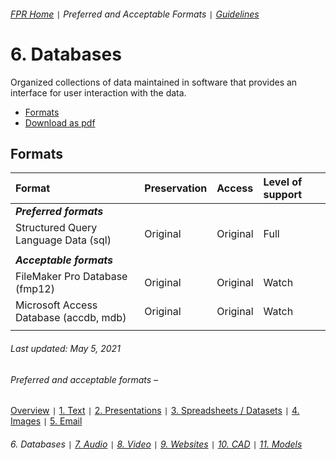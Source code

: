 ###### [FPR Home](../README.md) `|` Preferred and Acceptable Formats `|` [Guidelines](../explanations/00-intro.md)

# 6. Databases
Organized collections of data maintained in software that provides an interface for user interaction with the data.

- [Formats](#formats)
- [Download as pdf](../downloads/06-databases.pdf)

## Formats
| Format | Preservation | Access | Level of support |
| :---   | :---         | :---   | :---               |
| ***Preferred formats*** |
| Structured Query Language Data (sql) | Original | Original | Full | 
| |
| ***Acceptable formats*** |
| FileMaker Pro Database (fmp12) | Original | Original | Watch | 
| Microsoft Access Database (accdb, mdb) | Original | Original | Watch | 
| |

###### Last updated: May 5, 2021

###### Preferred and acceptable formats –
[Overview](00-fpr.md) `|` [1. Text](01-text-documents.md) `|` [2. Presentations](02-presentations.md) `|` [3. Spreadsheets / Datasets](03-spreadsheets-and-datasets.md) `|` [4. Images](04-images.md) `|` [5. Email](05-email.md)
###### 6. Databases `|` [7. Audio](07-audio.md) `|` [8. Video](08-video.md) `|` [9. Websites](09-websites.md) `|` [10. CAD](10-cad.md) `|` [11. Models](11-models.md)
